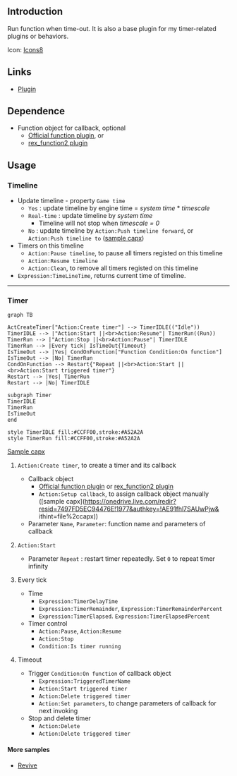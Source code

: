 ## Introduction

Run function when time-out. It is also a base plugin for my timer-related plugins or behaviors.

Icon: [Icons8](https://icons8.com/)

## Links

- [Plugin](https://rexrainbow.github.io/C3RexDoc/repo/rex_timeline.c3addon)

## Dependence

- Function object for callback, optional
    - [Official function plugin](https://www.scirra.com/manual/149/function), or 
    - [rex_function2 plugin](rex_function2.md)

## Usage

### Timeline

- Update timeline - property `Game time`
    - `Yes` : update timeline by engine time = *system time* * *timescale*
    - `Real-time` : update timeline by *system time*
        - Timeline will not stop when *timescale = 0*
    - `No` : update timeline by `Action:Push timeline forward`, or `Action:Push timeline to`  ([sample capx](https://1drv.ms/u/s!Am5HlOzVf0kHl31BsugO0WCCAMuu))
- Timers on this timeline
    - `Action:Pause timeline`, to pause all timers registed on this timeline
    - `Action:Resume timeline`
    - `Action:Clean`, to remove all timers registed on this timeline
- `Expression:TimeLineTime`, returns current time of timeline.

----

### Timer

```mermaid
graph TB

ActCreateTimer["Action:Create timer"] --> TimerIDLE(("Idle"))
TimerIDLE --> |"Action:Start ||<br>Action:Resume"| TimerRun((Run))
TimerRun --> |"Action:Stop ||<br>Action:Pause"| TimerIDLE
TimerRun --> |Every tick| IsTimeOut{Timeout}
IsTimeOut --> |Yes| CondOnFunction["Function Condition:On function"]
IsTimeOut --> |No| TimerRun
CondOnFunction --> Restart{"Repeat ||<br>Action:Start ||<br>Action:Start triggered timer"}
Restart --> |Yes| TimerRun
Restart --> |No| TimerIDLE

subgraph Timer
TimerIDLE
TimerRun
IsTimeOut
end

style TimerIDLE fill:#CCFF00,stroke:#A52A2A
style TimerRun fill:#CCFF00,stroke:#A52A2A
```

[Sample capx](https://1drv.ms/u/s!Am5HlOzVf0kHl3445e0aiCbmH8-T)

1. `Action:Create timer`, to create a timer and its callback
    - Callback object
        - [Official function plugin](https://www.scirra.com/manual/149/function) or    [rex_function2 plugin](rex_function2.html)
        - `Action:Setup callback`, to assign callback object manually  ([sample capx](https://onedrive.live.com/redir?resid=7497FD5EC94476E!1977&authkey=!AE91fhl7SAUwPjw& ithint=file%2ccapx))
    - Parameter `Name`, `Parameter`: function name and parameters of callback

2. `Action:Start`
    - Parameter `Repeat` : restart timer repeatedly. Set `0` to repeat timer infinity

3. Every tick
    - Time
        - `Expression:TimerDelayTime`
        - `Expression:TimerRemainder`, `Expression:TimerRemainderPercent`
        - `Expression:TimerElapsed`. `Expression:TimerElapsedPercent`
    - Timer control
        - `Action:Pause`, `Action:Resume`
        - `Action:Stop`
        - `Condition:Is timer running`

4. Timeout
    - Trigger `Condition:On function` of callback object
        - `Expression:TriggeredTimerName`
        - `Action:Start triggered timer`
        - `Action:Delete triggered timer`
        - `Action:Set parameters`, to change parameters of callback for next invoking
    - Stop and delete timer
        - `Action:Delete`
        - `Action:Delete triggered timer`

#### More samples

- [Revive](https://1drv.ms/u/s!Am5HlOzVf0kHl38THeBx6q_tloyy)
